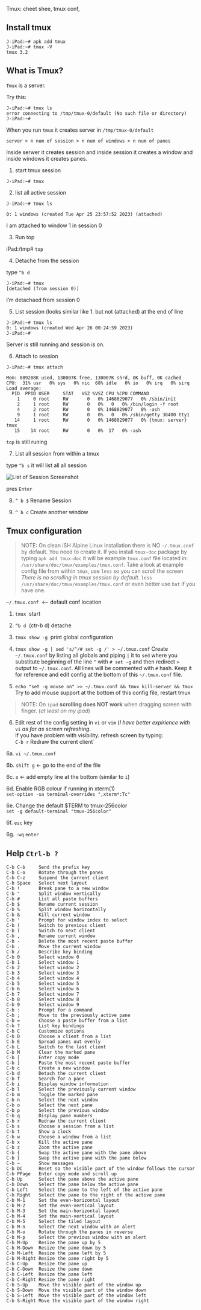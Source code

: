 Tmux:  cheet shee, tmux conf,		

## Install tmux

```
J-iPad:~# apk add tmux
J-iPad:~# tmux -V
tmux 3.2
```

## What is Tmux?

`Tmux` is a server.

Try this:
```
J-iPad:~# tmux ls
error connecting to /tmp/tmux-0/default (No such file or directory)
J-iPad:~# 
```

When you run `tmux` it creates server in `/tmp/tmux-0/default`

`server > n num of session > n num of windows > n num of panes`

Inside serwer it creates session and inside session it creates a window and inside windows it creates panes.

1. start tmux session
```
J-iPad:~# tmux 
```

2. list all active session
```
J-iPad:~# tmux ls 
```
```output
0: 1 windows (created Tue Apr 25 23:57:52 2023) (attached)
```
I am attached to window 1 in session 0

3. Run top

iPad:/tmp# `top`

4. Detache from the session

type `^b d`

```output
J-iPad:~# tmux
[detached (from session 0)]
```
I’m detachaed from session 0

5. List session (looks similar like 1. but not (attached) at the end of line

```
J-iPad:~# tmux ls
0: 1 windows (created Wed Apr 26 00:24:59 2023)
J-iPad:~# 
```
Server is still running and session is on.


6. Attach to session
```
J-iPad:~# tmux attach
```
```output
Mem: 889208K used, 130007K free, 130007K shrd, 0K buff, 0K cached
CPU:  31% usr   0% sys   0% nic  68% idle   0% io   0% irq   0% sirq
Load average: 
  PID  PPID USER     STAT   VSZ %VSZ CPU %CPU COMMAND
    1     0 root     RW       0   0% 1468029077   0% /sbin/init
    2     1 root     RW       0   0%   0   0% /bin/login -f root
    4     2 root     RW       0   0% 1468029077   0% -ash
    9     1 root     RW       0   0%   0   0% /sbin/getty 38400 tty1
   14     1 root     RW       0   0% 1468029077   0% {tmux: server} tmux
   15    14 root     RW       0   0%  17   0% -ash

```
`top` is still runing


7. List all session from within a tmux 

type `^b s`  it will list all all session

![List of Session Screenshot](./c-b_s-list-all-sesion.jpg)


pres `Enter`

8. `^ b $` Rename Session

9. `^ b c` Create another window


## Tmux configuration

> NOTE: On clean iSH Alpine Linux installation there is NO `~/.tmux.conf` by default. You need to create it. If you install `tmux-doc` package by typing `apk add tmux-doc` it will be example `tmux.conf` file located in: `/usr/share/doc/tmux/examples/tmux.conf`.
Take a look at example config file from within `tmux`, use `less` so you can scroll the screen *There is no scrolling in tmux session by default*.
`less /usr/share/doc/tmux/examples/tmux.conf` or even better use `bat` if you have one.

`~/.tmux.conf`  <— default conf location

1. `tmux`  start

2. `^b d`  (ctr-b d) detache    

3. `tmux show -g`  print global configuration

4. `tmux show -g | sed 's/^/# set -g /' > ~/.tmux.conf`
Create `~/.tmux.conf` by listing all globals and piping `|` it to `sed` where you substitute beginning of the line `^` with `# set -g` and then redirect `>` output to `~/.tmux.conf`. All lines will be commented with `#` hash. Keep it for reference and edit config at the bottom of this `~/.tmux.conf` file.

5. `echo "set -g mouse on" >> ~/.tmux.conf && tmux kill-server && tmux`  
Try to add mouse support at the bottom of this config file, restart tmux

>NOTE: On `ipad` **scrolling does NOT work** when dragging screen with finger.
>(*at least on my ipad*)

6. Edit rest of the config setting in `vi` or `vim` (*I have better expirience with* `vi` *as far as screen refreshing*.  
  If you have problem with visibility. refresh screen by typing:  
  `C-b r`       Redraw the current client`

6a. `vi ~/.tmux.conf`

6b. `shift g` <- go to the end of the file  

6c. `o` <- add empty line at the bottom (similar to `i`)

6d. Enable RGB colour if running in xterm(1)  
    `set-option -sa terminal-overrides ",xterm*:Tc"`

6e. Change the default $TERM to tmux-256color  
    `set -g default-terminal "tmux-256color"`

6f. `esc` key 

6g. `:wq` `enter`


## Help `Ctrl-b ?`

```
C-b C-b     Send the prefix key                                                                  
C-b C-o     Rotate through the panes
C-b C-z     Suspend the current client
C-b Space   Select next layout
C-b !       Break pane to a new window
C-b "       Split window vertically
C-b #       List all paste buffers
C-b $       Rename current session
C-b %       Split window horizontally
C-b &       Kill current window
C-b '       Prompt for window index to select
C-b (       Switch to previous client
C-b )       Switch to next client
C-b ,       Rename current window
C-b -       Delete the most recent paste buffer
C-b .       Move the current window
C-b /       Describe key binding
C-b 0       Select window 0
C-b 1       Select window 1
C-b 2       Select window 2
C-b 3       Select window 3
C-b 4       Select window 4
C-b 5       Select window 5
C-b 6       Select window 6
C-b 7       Select window 7
C-b 8       Select window 8
C-b 9       Select window 9
C-b :       Prompt for a command
C-b ;       Move to the previously active pane
C-b =       Choose a paste buffer from a list
C-b ?       List key bindings
C-b C       Customize options
C-b D       Choose a client from a list
C-b E       Spread panes out evenly
C-b L       Switch to the last client
C-b M       Clear the marked pane
C-b [       Enter copy mode
C-b ]       Paste the most recent paste buffer
C-b c       Create a new window
C-b d       Detach the current client
C-b f       Search for a pane
C-b i       Display window information
C-b l       Select the previously current window
C-b m       Toggle the marked pane
C-b n       Select the next window
C-b o       Select the next pane
C-b p       Select the previous window
C-b q       Display pane numbers
C-b r       Redraw the current client
C-b s       Choose a session from a list
C-b t       Show a clock
C-b w       Choose a window from a list
C-b x       Kill the active pane
C-b z       Zoom the active pane
C-b {       Swap the active pane with the pane above
C-b }       Swap the active pane with the pane below
C-b ~       Show messages
C-b DC      Reset so the visible part of the window follows the cursor
C-b PPage   Enter copy mode and scroll up
C-b Up      Select the pane above the active pane
C-b Down    Select the pane below the active pane
C-b Left    Select the pane to the left of the active pane
C-b Right   Select the pane to the right of the active pane
C-b M-1     Set the even-horizontal layout
C-b M-2     Set the even-vertical layout
C-b M-3     Set the main-horizontal layout
C-b M-4     Set the main-vertical layout
C-b M-5     Select the tiled layout
C-b M-n     Select the next window with an alert
C-b M-o     Rotate through the panes in reverse     
C-b M-p     Select the previous window with an alert
C-b M-Up    Resize the pane up by 5            
C-b M-Down  Resize the pane down by 5                                                                   
C-b M-Left  Resize the pane left by 5    
C-b M-Right Resize the pane right by 5           
C-b C-Up    Resize the pane up                   
C-b C-Down  Resize the pane down                                                                        
C-b C-Left  Resize the pane left                                                                        
C-b C-Right Resize the pane right         
C-b S-Up    Move the visible part of the window up
C-b S-Down  Move the visible part of the window down
C-b S-Left  Move the visible part of the window left
C-b S-Right Move the visible part of the window right   
```

